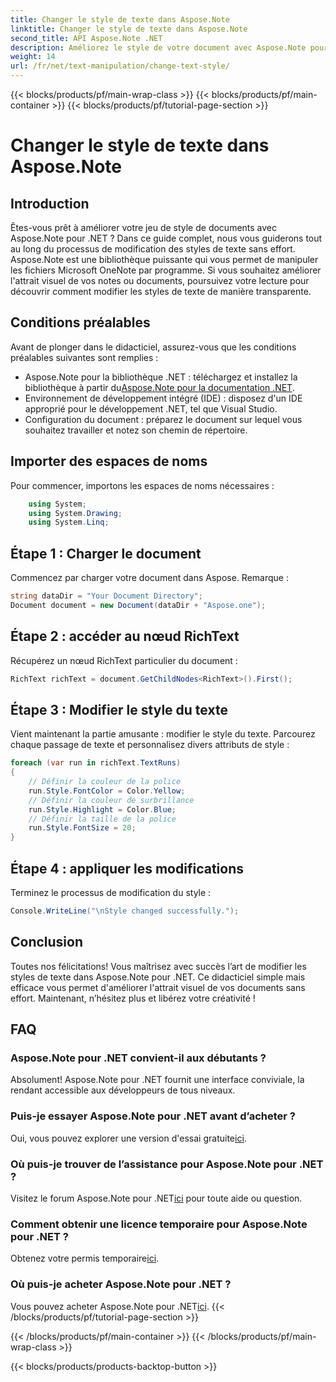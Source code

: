 ```yaml
---
title: Changer le style de texte dans Aspose.Note
linktitle: Changer le style de texte dans Aspose.Note
second_title: API Aspose.Note .NET
description: Améliorez le style de votre document avec Aspose.Note pour .NET. Apprenez à modifier les styles de texte sans effort dans ce guide étape par étape. Essayez-le gratuitement!
weight: 14
url: /fr/net/text-manipulation/change-text-style/
---
```


{{< blocks/products/pf/main-wrap-class >}}
{{< blocks/products/pf/main-container >}}
{{< blocks/products/pf/tutorial-page-section >}}

# Changer le style de texte dans Aspose.Note

## Introduction
Êtes-vous prêt à améliorer votre jeu de style de documents avec Aspose.Note pour .NET ? Dans ce guide complet, nous vous guiderons tout au long du processus de modification des styles de texte sans effort. Aspose.Note est une bibliothèque puissante qui vous permet de manipuler les fichiers Microsoft OneNote par programme. Si vous souhaitez améliorer l'attrait visuel de vos notes ou documents, poursuivez votre lecture pour découvrir comment modifier les styles de texte de manière transparente.
## Conditions préalables
Avant de plonger dans le didacticiel, assurez-vous que les conditions préalables suivantes sont remplies :
-  Aspose.Note pour la bibliothèque .NET : téléchargez et installez la bibliothèque à partir du[Aspose.Note pour la documentation .NET](https://reference.aspose.com/note/net/).
- Environnement de développement intégré (IDE) : disposez d'un IDE approprié pour le développement .NET, tel que Visual Studio.
- Configuration du document : préparez le document sur lequel vous souhaitez travailler et notez son chemin de répertoire.
## Importer des espaces de noms
Pour commencer, importons les espaces de noms nécessaires :
```csharp
    using System;
    using System.Drawing;
    using System.Linq;
```
## Étape 1 : Charger le document
Commencez par charger votre document dans Aspose. Remarque :
```csharp
string dataDir = "Your Document Directory";
Document document = new Document(dataDir + "Aspose.one");
```
## Étape 2 : accéder au nœud RichText
Récupérez un nœud RichText particulier du document :
```csharp
RichText richText = document.GetChildNodes<RichText>().First();
```
## Étape 3 : Modifier le style du texte
Vient maintenant la partie amusante : modifier le style du texte. Parcourez chaque passage de texte et personnalisez divers attributs de style :
```csharp
foreach (var run in richText.TextRuns)
{
    // Définir la couleur de la police
    run.Style.FontColor = Color.Yellow;
    // Définir la couleur de surbrillance
    run.Style.Highlight = Color.Blue;
    // Définir la taille de la police
    run.Style.FontSize = 20;
}
```
## Étape 4 : appliquer les modifications
Terminez le processus de modification du style :
```csharp
Console.WriteLine("\nStyle changed successfully.");
```
## Conclusion
Toutes nos félicitations! Vous maîtrisez avec succès l’art de modifier les styles de texte dans Aspose.Note pour .NET. Ce didacticiel simple mais efficace vous permet d'améliorer l'attrait visuel de vos documents sans effort. Maintenant, n’hésitez plus et libérez votre créativité !
## FAQ
### Aspose.Note pour .NET convient-il aux débutants ?
Absolument! Aspose.Note pour .NET fournit une interface conviviale, la rendant accessible aux développeurs de tous niveaux.
### Puis-je essayer Aspose.Note pour .NET avant d’acheter ?
 Oui, vous pouvez explorer une version d'essai gratuite[ici](https://releases.aspose.com/).
### Où puis-je trouver de l’assistance pour Aspose.Note pour .NET ?
 Visitez le forum Aspose.Note pour .NET[ici](https://forum.aspose.com/c/note/28) pour toute aide ou question.
### Comment obtenir une licence temporaire pour Aspose.Note pour .NET ?
 Obtenez votre permis temporaire[ici](https://purchase.aspose.com/temporary-license/).
### Où puis-je acheter Aspose.Note pour .NET ?
 Vous pouvez acheter Aspose.Note pour .NET[ici](https://purchase.aspose.com/buy).
{{< /blocks/products/pf/tutorial-page-section >}}

{{< /blocks/products/pf/main-container >}}
{{< /blocks/products/pf/main-wrap-class >}}

{{< blocks/products/products-backtop-button >}}
